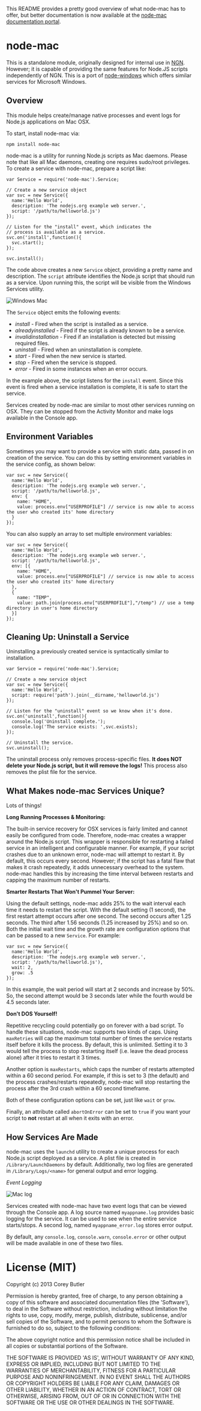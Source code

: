 This README provides a pretty good overview of what node-mac has to offer, but better
documentation is now available at the [node-mac documentation portal](http://coreybutler.github.io/node-mac).

# node-mac

This is a standalone module, originally designed for internal use in [NGN](http://github.com/thinkfirst/NGN).
However; it is capable of providing the same features for Node.JS scripts
independently of NGN. This is a port of [node-windows](https://github.com/coreybutler/node-mac) which offers
similar services for Microsoft Windows.

## Overview

This module helps create/manage native processes and event logs for Node.js applications on Mac OSX.

To start, install node-mac via:

    npm install node-mac

node-mac is a utility for running Node.js scripts as Mac daemons. Please note that like all
Mac daemons, creating one requires sudo/root privileges. To create a service with
node-mac, prepare a script like:

    var Service = require('node-mac').Service;

    // Create a new service object
    var svc = new Service({
      name:'Hello World',
      description: 'The nodejs.org example web server.',
      script: '/path/to/helloworld.js')
    });

    // Listen for the "install" event, which indicates the
    // process is available as a service.
    svc.on('install',function(){
      svc.start();
    });

    svc.install();

The code above creates a new `Service` object, providing a pretty name and description.
The `script` attribute identifies the Node.js script that should run as a service. Upon running
this, the script will be visible from the Windows Services utility.

![Windows Mac](https://raw.github.com/coreybutler/node-mac/master/docs/helloworlddaemon.png)

The `Service` object emits the following events:

- _install_ - Fired when the script is installed as a service.
- _alreadyinstalled_ - Fired if the script is already known to be a service.
- _invalidinstallation_ - Fired if an installation is detected but missing required files.
- _uninstall_ - Fired when an uninstallation is complete.
- _start_ - Fired when the new service is started.
- _stop_ - Fired when the service is stopped.
- _error_ - Fired in some instances when an error occurs.

In the example above, the script listens for the `install` event. Since this event
is fired when a service installation is complete, it is safe to start the service.

Services created by node-mac are similar to most other services running on OSX.
They can be stopped from the Activity Monitor and make logs available in the Console app.

## Environment Variables

Sometimes you may want to provide a service with static data, passed in on creation of the service. You can do this by setting environment variables in the service config, as shown below:

    var svc = new Service({
      name:'Hello World',
      description: 'The nodejs.org example web server.',
      script: '/path/to/helloworld.js',
      env: {
        name: "HOME",
        value: process.env["USERPROFILE"] // service is now able to access the user who created its' home directory
      }
    });

You can also supply an array to set multiple environment variables:

    var svc = new Service({
      name:'Hello World',
      description: 'The nodejs.org example web server.',
      script: '/path/to/helloworld.js',
      env: [{
        name: "HOME",
        value: process.env["USERPROFILE"] // service is now able to access the user who created its' home directory
      },
      {
        name: "TEMP",
        value: path.join(process.env["USERPROFILE"],"/temp") // use a temp directory in user's home directory
      }]
    });

## Cleaning Up: Uninstall a Service

Uninstalling a previously created service is syntactically similar to installation.

    var Service = require('node-mac').Service;

    // Create a new service object
    var svc = new Service({
      name:'Hello World',
      script: require('path').join(__dirname,'helloworld.js')
    });

    // Listen for the "uninstall" event so we know when it's done.
    svc.on('uninstall',function(){
      console.log('Uninstall complete.');
      console.log('The service exists: ',svc.exists);
    });

    // Uninstall the service.
    svc.uninstall();

The uninstall process only removes process-specific files. **It does NOT delete your Node.js script, but it will remove the logs!**
This process also removes the plist file for the service.

## What Makes node-mac Services Unique?

Lots of things!

**Long Running Processes & Monitoring:**

The built-in service recovery for OSX services is fairly limited and cannot easily be configured
from code. Therefore, node-mac creates a wrapper around the Node.js script. This wrapper
is responsible for restarting a failed service in an intelligent and configurable manner. For example,
if your script crashes due to an unknown error, node-mac will attempt to restart it. By default,
this occurs every second. However; if the script has a fatal flaw that makes it crash repeatedly,
it adds unnecessary overhead to the system. node-mac handles this by increasing the time interval
between restarts and capping the maximum number of restarts.

**Smarter Restarts That Won't Pummel Your Server:**

Using the default settings, node-mac adds 25% to the wait interval each time it needs to restart
the script. With the default setting (1 second), the first restart attempt occurs after one second.
The second occurs after 1.25 seconds. The third after 1.56 seconds (1.25 increased by 25%) and so on.
Both the initial wait time and the growth rate are configuration options that can be passed to a new
`Service`. For example:

    var svc = new Service({
      name:'Hello World',
      description: 'The nodejs.org example web server.',
      script: '/path/to/helloworld.js'),
      wait: 2,
      grow: .5
    });

In this example, the wait period will start at 2 seconds and increase by 50%. So, the second attempt
would be 3 seconds later while the fourth would be 4.5 seconds later.

**Don't DOS Yourself!**

Repetitive recycling could potentially go on forever with a bad script. To handle these situations, node-mac
supports two kinds of caps. Using `maxRetries` will cap the maximum total number of times the service
restarts itself before it kills the process. By default, this is unlimited. Setting it to 3 would tell the
process to stop restarting itself (i.e. leave the dead process alone) after it tries to restart it 3 times.

Another option is `maxRestarts`, which caps the number of restarts attempted within a 60 second period.
For example, if this is set to 3 (the default) and the process crashes/restarts repeatedly,
node-mac will stop restarting the process after the 3rd crash within a 60 second timeframe.

Both of these configuration options can be set, just like `wait` or `grow`.

Finally, an attribute called `abortOnError` can be set to `true` if you want your script to **not** restart
at all when it exits with an error.

## How Services Are Made

node-mac uses the `launchd` utility to create a unique process
for each Node.js script deployed as a service. A plist file is created in `/Library/LaunchDaemons`
by default. Additionally, two log files are generated in `/Library/Logs/<name>` for general output
and error logging.

_Event Logging_

![Mac log](https://raw.github.com/coreybutler/node-mac/master/docs/helloworldlog.png)

Services created with node-mac have two event logs that can be viewed through the Console app.
A log source named `myappname.log` provides basic logging for the service. It can be used to see
when the entire service starts/stops. A second log, named `myappname_error.log` stores error output.

By default, any `console.log`, `console.warn`, `console.error` or other output will be made available
in one of these two files.

# License (MIT)

Copyright (c) 2013 Corey Butler

Permission is hereby granted, free of charge, to any person obtaining
a copy of this software and associated documentation files (the
'Software'), to deal in the Software without restriction, including
without limitation the rights to use, copy, modify, merge, publish,
distribute, sublicense, and/or sell copies of the Software, and to
permit persons to whom the Software is furnished to do so, subject to
the following conditions:

The above copyright notice and this permission notice shall be
included in all copies or substantial portions of the Software.

THE SOFTWARE IS PROVIDED 'AS IS', WITHOUT WARRANTY OF ANY KIND,
EXPRESS OR IMPLIED, INCLUDING BUT NOT LIMITED TO THE WARRANTIES OF
MERCHANTABILITY, FITNESS FOR A PARTICULAR PURPOSE AND NONINFRINGEMENT.
IN NO EVENT SHALL THE AUTHORS OR COPYRIGHT HOLDERS BE LIABLE FOR ANY
CLAIM, DAMAGES OR OTHER LIABILITY, WHETHER IN AN ACTION OF CONTRACT,
TORT OR OTHERWISE, ARISING FROM, OUT OF OR IN CONNECTION WITH THE
SOFTWARE OR THE USE OR OTHER DEALINGS IN THE SOFTWARE.
